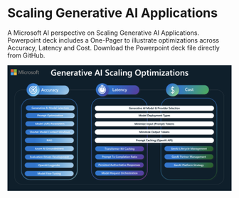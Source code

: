 # Scaling Generative AI Applications

A Microsoft AI perspective on Scaling Generative AI Applications. Powerpoint deck includes a One-Pager to illustrate optimizations across Accuracy, Latency and Cost.  Download the Powerpoint deck file directly from GitHub.

![One Pager](https://raw.githubusercontent.com/bartczernicki/ArtificialIntelligence-Presentations/refs/heads/master/GenAI/ScalingGenerativeAI/GenerativeAIScalingOptimizations.png)
